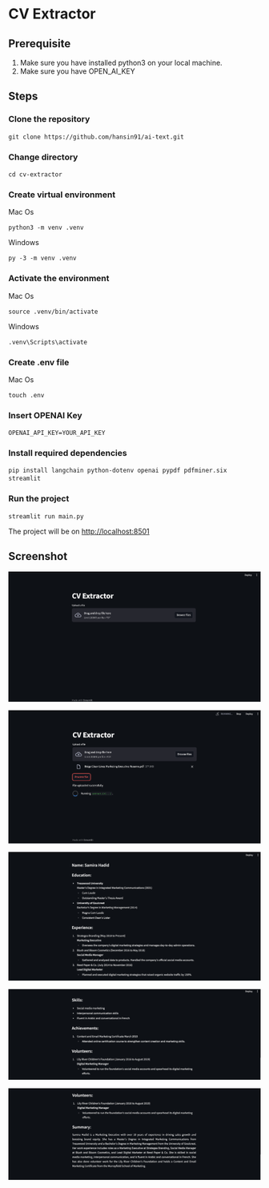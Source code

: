 # CV Extractor


## Prerequisite
1. Make sure you have installed python3 on your local machine.
2. Make sure you have OPEN_AI_KEY

## Steps
### Clone the repository
```
git clone https://github.com/hansin91/ai-text.git
```

### Change directory
```
cd cv-extractor
```

### Create virtual environment
Mac Os
```
python3 -m venv .venv
```

Windows
```
py -3 -m venv .venv
```

### Activate the environment
Mac Os
```
source .venv/bin/activate
```

Windows
```
.venv\Scripts\activate
```

### Create .env file
Mac Os
```
touch .env
```

### Insert OPENAI Key
```
OPENAI_API_KEY=YOUR_API_KEY
``` 

### Install required dependencies
```
pip install langchain python-dotenv openai pypdf pdfminer.six streamlit
```

### Run the project
```
streamlit run main.py
```

The project will be on [http://localhost:8501](http://localhost:8501)

## Screenshot
[![Application](/images/image-1.png)](Application)

[![Processing](/images/image-2.png)](Processing)

[![Result](/images/image-3.png)](Result)

[![Result](/images/image-4.png)](Result)

[![Result](/images/image-5.png)](Result)















